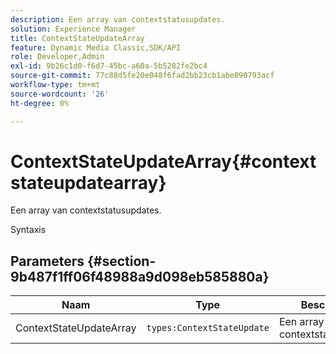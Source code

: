 ```yaml
---
description: Een array van contextstatusupdates.
solution: Experience Manager
title: ContextStateUpdateArray
feature: Dynamic Media Classic,SDK/API
role: Developer,Admin
exl-id: 9b26c1d0-f6d7-45bc-a60a-5b5282fe2bc4
source-git-commit: 77c88d5fe20e048f6fad2bb23cb1abe090793acf
workflow-type: tm+mt
source-wordcount: '26'
ht-degree: 0%

---
```


# ContextStateUpdateArray{#contextstateupdatearray}

Een array van contextstatusupdates.

Syntaxis

## Parameters {#section-9b487f1ff06f48988a9d098eb585880a}

| Naam | Type | Beschrijving |
|---|---|---|
| ContextStateUpdateArray | `types:ContextStateUpdate` | Een array van contextstatusupdates. |
